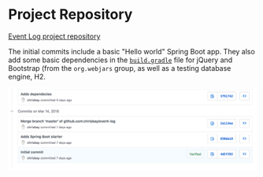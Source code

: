 # Project Repository

[Event Log project repository](https://github.com/chrisbay/event-log)

The initial commits include a basic "Hello world" Spring Boot app. They also add some basic dependencies in the [`build.gradle`](https://github.com/chrisbay/event-log/blob/3f91742a0527a65e64678c477d50f26a98b87f3e/build.gradle) file for jQuery and Bootstrap (from the `org.webjars` group, as well as a testing database engine, H2.

![Initial commits](initial-commits.png)